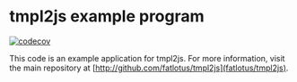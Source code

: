 # tmpl2js example program

[![codecov](https://codecov.io/gh/fatlotus/tmpl2js_example/branch/master/graph/badge.svg)](https://codecov.io/gh/fatlotus/tmpl2js_example)

This code is an example application for tmpl2js. For more information, visit the
main repository at [http://github.com/fatlotus/tmpl2js](fatlotus/tmpl2js).